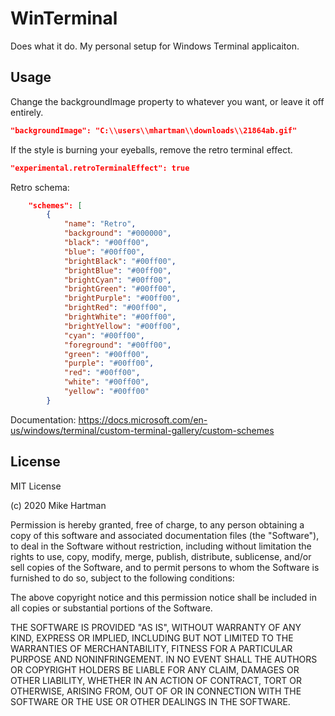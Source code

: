 # WinTerminal

Does what it do. My personal setup for Windows Terminal applicaiton.

## Usage
Change the backgroundImage property to whatever you want, or leave it off entirely.
```JSON
"backgroundImage": "C:\\users\\mhartman\\downloads\\21864ab.gif"
```
If the style is burning your eyeballs, remove the retro terminal effect.

```JSON
"experimental.retroTerminalEffect": true
```
Retro schema:
```JSON
    "schemes": [
        {
            "name": "Retro",
            "background": "#000000",
            "black": "#00ff00",
            "blue": "#00ff00",
            "brightBlack": "#00ff00",
            "brightBlue": "#00ff00",
            "brightCyan": "#00ff00",
            "brightGreen": "#00ff00",
            "brightPurple": "#00ff00",
            "brightRed": "#00ff00",
            "brightWhite": "#00ff00",
            "brightYellow": "#00ff00",
            "cyan": "#00ff00",
            "foreground": "#00ff00",
            "green": "#00ff00",
            "purple": "#00ff00",
            "red": "#00ff00",
            "white": "#00ff00",
            "yellow": "#00ff00"
        }
```

Documentation: https://docs.microsoft.com/en-us/windows/terminal/custom-terminal-gallery/custom-schemes


## License
MIT License

(c) 2020 Mike Hartman

Permission is hereby granted, free of charge, to any person obtaining a copy
of this software and associated documentation files (the "Software"), to deal
in the Software without restriction, including without limitation the rights
to use, copy, modify, merge, publish, distribute, sublicense, and/or sell
copies of the Software, and to permit persons to whom the Software is
furnished to do so, subject to the following conditions:

The above copyright notice and this permission notice shall be included in all
copies or substantial portions of the Software.

THE SOFTWARE IS PROVIDED "AS IS", WITHOUT WARRANTY OF ANY KIND, EXPRESS OR
IMPLIED, INCLUDING BUT NOT LIMITED TO THE WARRANTIES OF MERCHANTABILITY,
FITNESS FOR A PARTICULAR PURPOSE AND NONINFRINGEMENT. IN NO EVENT SHALL THE
AUTHORS OR COPYRIGHT HOLDERS BE LIABLE FOR ANY CLAIM, DAMAGES OR OTHER
LIABILITY, WHETHER IN AN ACTION OF CONTRACT, TORT OR OTHERWISE, ARISING FROM,
OUT OF OR IN CONNECTION WITH THE SOFTWARE OR THE USE OR OTHER DEALINGS IN THE
SOFTWARE.
